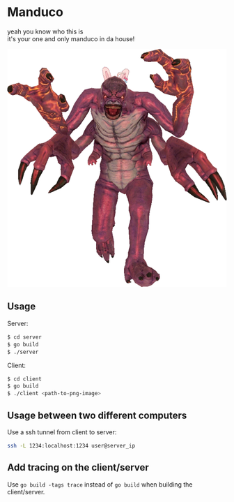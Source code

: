 # Manduco

yeah you know who this is  
it's your one and only manduco in da house!

![manduco the ripper.](manduco_the_ripper.png)

## Usage

Server:

```sh
$ cd server
$ go build
$ ./server
```

Client:

```sh
$ cd client
$ go build
$ ./client <path-to-png-image>
```

## Usage between two different computers

Use a ssh tunnel from client to server:

```sh
ssh -L 1234:localhost:1234 user@server_ip
```

## Add tracing on the client/server

Use `go build -tags trace` instead of `go build` when building the client/server.
